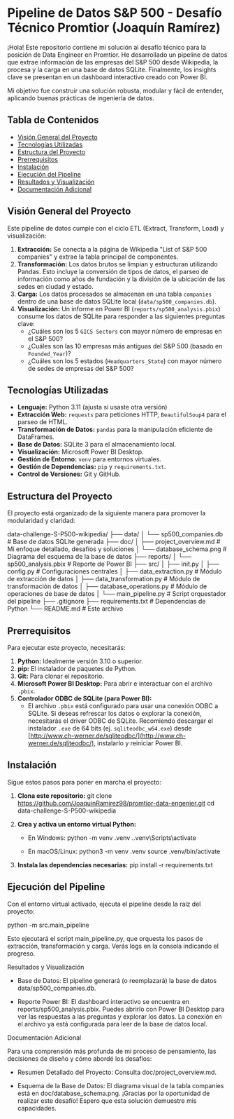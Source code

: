 # Pipeline de Datos S&P 500 - Desafío Técnico Promtior (Joaquín Ramírez)

¡Hola! Este repositorio contiene mi solución al desafío técnico para la posición de Data Engineer en Promtior. He desarrollado un pipeline de datos que extrae información de las empresas del S&P 500 desde Wikipedia, la procesa y la carga en una base de datos SQLite. Finalmente, los insights clave se presentan en un dashboard interactivo creado con Power BI.

Mi objetivo fue construir una solución robusta, modular y fácil de entender, aplicando buenas prácticas de ingeniería de datos.

## Tabla de Contenidos
* [Visión General del Proyecto](#visión-general-del-proyecto)
* [Tecnologías Utilizadas](#tecnologías-utilizadas)
* [Estructura del Proyecto](#estructura-del-proyecto)
* [Prerrequisitos](#prerrequisitos)
* [Instalación](#instalación)
* [Ejecución del Pipeline](#ejecución-del-pipeline)
* [Resultados y Visualización](#resultados-y-visualización)
* [Documentación Adicional](#documentación-adicional)

## Visión General del Proyecto

Este pipeline de datos cumple con el ciclo ETL (Extract, Transform, Load) y visualización:
1.  **Extracción:** Se conecta a la página de Wikipedia "List of S&P 500 companies" y extrae la tabla principal de componentes.
2.  **Transformación:** Los datos brutos se limpian y estructuran utilizando Pandas. Esto incluye la conversión de tipos de datos, el parseo de información como años de fundación y la división de la ubicación de las sedes en ciudad y estado.
3.  **Carga:** Los datos procesados se almacenan en una tabla `companies` dentro de una base de datos SQLite local (`data/sp500_companies.db`).
4.  **Visualización:** Un informe en Power BI (`reports/sp500_analysis.pbix`) consume los datos de SQLite para responder a las siguientes preguntas clave:
    *   ¿Cuáles son los 5 `GICS Sectors` con mayor número de empresas en el S&P 500?
    *   ¿Cuáles son las 10 empresas más antiguas del S&P 500 (basado en `Founded_Year`)?
    *   ¿Cuáles son los 5 estados (`Headquarters_State`) con mayor número de sedes de empresas del S&P 500?

## Tecnologías Utilizadas

*   **Lenguaje:** Python 3.11 (ajusta si usaste otra versión)
*   **Extracción Web:** `requests` para peticiones HTTP, `BeautifulSoup4` para el parseo de HTML.
*   **Transformación de Datos:** `pandas` para la manipulación eficiente de DataFrames.
*   **Base de Datos:** SQLite 3 para el almacenamiento local.
*   **Visualización:** Microsoft Power BI Desktop.
*   **Gestión de Entorno:** `venv` para entornos virtuales.
*   **Gestión de Dependencias:** `pip` y `requirements.txt`.
*   **Control de Versiones:** Git y GitHub.

## Estructura del Proyecto

El proyecto está organizado de la siguiente manera para promover la modularidad y claridad:

data-challenge-S-P500-wikipedia/
├── data/
│ └── sp500_companies.db # Base de datos SQLite generada
├── doc/
│ ├── project_overview.md # Mi enfoque detallado, desafíos y soluciones
│ └── database_schema.png # Diagrama del esquema de la base de datos
├── reports/
│ └── sp500_analysis.pbix # Reporte de Power BI
├── src/
│ ├── init.py
│ ├── config.py # Configuraciones centrales
│ ├── data_extraction.py # Módulo de extracción de datos
│ ├── data_transformation.py # Módulo de transformación de datos
│ ├── database_operations.py # Módulo de operaciones de base de datos
│ └── main_pipeline.py # Script orquestador del pipeline
├── .gitignore
├── requirements.txt # Dependencias de Python
└── README.md # Este archivo


## Prerrequisitos

Para ejecutar este proyecto, necesitarás:

1.  **Python:** Idealmente versión 3.10 o superior.
2.  **pip:** El instalador de paquetes de Python.
3.  **Git:** Para clonar el repositorio.
4.  **Microsoft Power BI Desktop:** Para abrir e interactuar con el archivo `.pbix`.
5.  **Controlador ODBC de SQLite (para Power BI):**
    *   El archivo `.pbix` está configurado para usar una conexión ODBC a SQLite. Si deseas refrescar los datos o explorar la conexión, necesitarás el driver ODBC de SQLite. Recomiendo descargar el instalador `.exe` de 64 bits (ej. `sqliteodbc_w64.exe`) desde [http://www.ch-werner.de/sqliteodbc/](http://www.ch-werner.de/sqliteodbc/), instalarlo y reiniciar Power BI.

## Instalación

Sigue estos pasos para poner en marcha el proyecto:

1.  **Clona este repositorio:**
    git clone https://github.com/JoaquinRamirez98/promtior-data-engenier.git
    cd data-challenge-S-P500-wikipedia
    

2.  **Crea y activa un entorno virtual Python:**
    *   En Windows:
        python -m venv .venv
        .\.venv\Scripts\activate
        
    *   En macOS/Linux:
        python3 -m venv .venv
        source .venv/bin/activate
    

3.  **Instala las dependencias necesarias:**
    pip install -r requirements.txt


## Ejecución del Pipeline

Con el entorno virtual activado, ejecuta el pipeline desde la raíz del proyecto:

python -m src.main_pipeline


Esto ejecutará el script main_pipeline.py, que orquesta los pasos de extracción, transformación y carga. Verás logs en la consola indicando el progreso.

Resultados y Visualización

* Base de Datos: El pipeline generará (o reemplazará) la base de datos data/sp500_companies.db.

* Reporte Power BI: El dashboard interactivo se encuentra en reports/sp500_analysis.pbix. Puedes abrirlo con Power BI Desktop para ver las respuestas a las preguntas y explorar los datos. La conexión en el archivo ya está configurada para leer de la base de datos local.

Documentación Adicional

Para una comprensión más profunda de mi proceso de pensamiento, las decisiones de diseño y cómo abordé los desafíos:
* Resumen Detallado del Proyecto: Consulta doc/project_overview.md.

* Esquema de la Base de Datos: El diagrama visual de la tabla companies está en doc/database_schema.png.
¡Gracias por la oportunidad de realizar este desafío! Espero que esta solución demuestre mis capacidades.